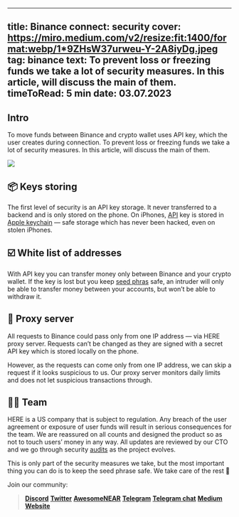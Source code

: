 -----
title: Binance connect: security
cover: https://miro.medium.com/v2/resize:fit:1400/format:webp/1*9ZHsW37urweu-Y-2A8iyDg.jpeg
tag: binance
text: To prevent loss or freezing funds we take a lot of security measures. In this article, will discuss the main of them.
timeToRead: 5 min
date: 03.07.2023
-----


## Intro
To move funds between Binance and crypto wallet uses API key, which the user creates during connection.
To prevent loss or freezing funds we take a lot of security measures. In this article, will discuss the main of them.


![](https://miro.medium.com/v2/resize:fit:1400/format:webp/1*9ZHsW37urweu-Y-2A8iyDg.jpeg)



## 📦 Keys storing
The first level of security is an API key storage. It never transferred to a backend and is only stored on the phone. On iPhones, [API](https://www.binance.com/en/blog/community/how-to-use-an-api-key-securely-5-tips-from-binance-8638066848800196896) key is stored in [Apple keychain](https://support.apple.com/en-us/HT204085) — safe storage which has never been hacked, even on stolen iPhones.

## ☑️ White list of addresses
With API key you can transfer money only between Binance and your crypto wallet. If the key is lost but you keep [seed phras](https://worldcoin.org/articles/what-is-seed-phrase) safe, an intruder will only be able to transfer money between your accounts, but won’t be able to withdraw it.

## 📨 Proxy server
All requests to Binance could pass only from one IP address — via HERE proxy server. Requests can’t be changed as they are signed with a secret API key which is stored locally on the phone.

However, as the requests can come only from one IP address, we can skip a request if it looks suspicious to us. Our proxy server monitors daily limits and does not let suspicious transactions through.

## 👨‍💻 Team
HERE is a US company that is subject to regulation. Any breach of the user agreement or exposure of user funds will result in serious consequences for the team. We are reassured on all counts and designed the product so as not to touch users’ money in any way. All updates are reviewed by our CTO and we go through security [audits](https://docs.herewallet.app/technology-description/readme/security-audit) as the project evolves.

This is only part of the security measures we take, but the most important thing you can do is to keep the seed phrase safe. We take care of the rest 🤝

Join our community:
> [**Discord**](https://discord.gg/AfB5cvtFXH)
> [**Twitter**](https://twitter.com/here_wallet)
> [**AwesomeNEAR**](https://awesomenear.com/here-wallet)
> [**Telegram**](https://t.me/herewallet)
> [**Telegram chat**](https://t.me/herewalletchat)
> [**Medium**](https://medium.com/@nearhere)
> [**Website**](https://herewallet.app/)